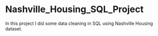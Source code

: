 # Nashville_Housing_SQL_Project
In this project I did some data cleaning in SQL using Nashville Housing dataset.
